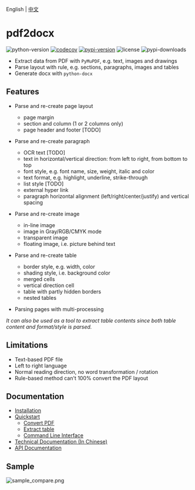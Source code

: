 English | [中文](README_CN.md)

# pdf2docx 

![python-version](https://img.shields.io/badge/python->=3.6-green.svg)
[![codecov](https://codecov.io/gh/dothinking/pdf2docx/branch/master/graph/badge.svg)](https://codecov.io/gh/dothinking/pdf2docx)
[![pypi-version](https://img.shields.io/pypi/v/pdf2docx.svg)](https://pypi.python.org/pypi/pdf2docx/)
![license](https://img.shields.io/pypi/l/pdf2docx.svg)
![pypi-downloads](https://img.shields.io/pypi/dm/pdf2docx)

- Extract data from PDF with `PyMuPDF`, e.g. text, images and drawings 
- Parse layout with rule, e.g. sections, paragraphs, images and tables
- Generate docx with `python-docx`

## Features

- Parse and re-create page layout
    - page margin
    - section and column (1 or 2 columns only)
    - page header and footer [TODO]

- Parse and re-create paragraph
    - OCR text [TODO]
    - text in horizontal/vertical direction: from left to right, from bottom to top
    - font style, e.g. font name, size, weight, italic and color
    - text format, e.g. highlight, underline, strike-through
    - list style [TODO]
    - external hyper link
    - paragraph horizontal alignment (left/right/center/justify) and vertical spacing
    
- Parse and re-create image
	- in-line image
    - image in Gray/RGB/CMYK mode
    - transparent image
    - floating image, i.e. picture behind text

- Parse and re-create table
    - border style, e.g. width, color
    - shading style, i.e. background color
    - merged cells
    - vertical direction cell
    - table with partly hidden borders
    - nested tables

- Parsing pages with multi-processing

*It can also be used as a tool to extract table contents since both table content and format/style is parsed.*

## Limitations

- Text-based PDF file
- Left to right language
- Normal reading direction, no word transformation / rotation
- Rule-based method can't 100% convert the PDF layout


## Documentation

- [Installation](https://dothinking.github.io/pdf2docx/installation.html)
- [Quickstart](https://dothinking.github.io/pdf2docx/quickstart.html)
    - [Convert PDF](https://dothinking.github.io/pdf2docx/quickstart.convert.html)
    - [Extract table](https://dothinking.github.io/pdf2docx/quickstart.table.html)
    - [Command Line Interface](https://dothinking.github.io/pdf2docx/quickstart.cli.html)
- [Technical Documentation (In Chinese)](https://dothinking.github.io/pdf2docx/techdoc.html)
- [API Documentation](https://dothinking.github.io/pdf2docx/modules.html)

## Sample

![sample_compare.png](https://s1.ax1x.com/2020/08/04/aDryx1.png)